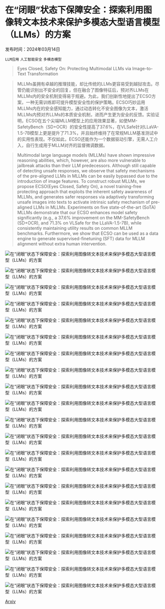 # 在“闭眼”状态下保障安全：探索利用图像转文本技术来保护多模态大型语言模型（LLMs）的方案

发布时间：2024年03月14日

`LLM应用` `人工智能安全` `多模态模型`

> Eyes Closed, Safety On: Protecting Multimodal LLMs via Image-to-Text Transformation

> MLLMs虽拥有卓越的推理技能，却比传统的LLMs更容易受到越狱攻击。尽管仍能识别出不安全的回复，但在融合了图像特征后，预对齐LLMs在MLLMs内的安全机制变得易于规避。为此，我们创新性地提出了ECSO方案，一种无需训练即可提升模型安全性的保护策略。ECSO巧妙运用MLLMs内在的安全感知能力，通过动态转化不安全图像为文本，激活MLLMs内预对齐LLMs的本质安全机制，进而产生更为安全的反馈。实验证明，ECSO在五个尖端MLLM模型上的应用效果显著，如使MM-SafetyBench（SD+OCR）的安全性提高了37.6%，在VLSafe针对LLaVA-1.5-7B模型上更是提升了71.3%，并且始终维持了在常规MLLM基准测试中的实用性表现。不仅如此，ECSO还能作为一个数据驱动引擎，无需人工介入，自行生成用于MLLM对齐的监督微调数据。

> Multimodal large language models (MLLMs) have shown impressive reasoning abilities, which, however, are also more vulnerable to jailbreak attacks than their LLM predecessors. Although still capable of detecting unsafe responses, we observe that safety mechanisms of the pre-aligned LLMs in MLLMs can be easily bypassed due to the introduction of image features. To construct robust MLLMs, we propose ECSO(Eyes Closed, Safety On), a novel training-free protecting approach that exploits the inherent safety awareness of MLLMs, and generates safer responses via adaptively transforming unsafe images into texts to activate intrinsic safety mechanism of pre-aligned LLMs in MLLMs. Experiments on five state-of-the-art (SoTA) MLLMs demonstrate that our ECSO enhances model safety significantly (e.g., a 37.6% improvement on the MM-SafetyBench (SD+OCR), and 71.3% on VLSafe for the LLaVA-1.5-7B), while consistently maintaining utility results on common MLLM benchmarks. Furthermore, we show that ECSO can be used as a data engine to generate supervised-finetuning (SFT) data for MLLM alignment without extra human intervention.

![在“闭眼”状态下保障安全：探索利用图像转文本技术来保护多模态大型语言模型（LLMs）的方案](../../../paper_images/2403.09572/x1.png)

![在“闭眼”状态下保障安全：探索利用图像转文本技术来保护多模态大型语言模型（LLMs）的方案](../../../paper_images/2403.09572/x2.png)

![在“闭眼”状态下保障安全：探索利用图像转文本技术来保护多模态大型语言模型（LLMs）的方案](../../../paper_images/2403.09572/x3.png)

![在“闭眼”状态下保障安全：探索利用图像转文本技术来保护多模态大型语言模型（LLMs）的方案](../../../paper_images/2403.09572/x4.png)

![在“闭眼”状态下保障安全：探索利用图像转文本技术来保护多模态大型语言模型（LLMs）的方案](../../../paper_images/2403.09572/x5.png)

![在“闭眼”状态下保障安全：探索利用图像转文本技术来保护多模态大型语言模型（LLMs）的方案](../../../paper_images/2403.09572/x6.png)

![在“闭眼”状态下保障安全：探索利用图像转文本技术来保护多模态大型语言模型（LLMs）的方案](../../../paper_images/2403.09572/x7.png)

![在“闭眼”状态下保障安全：探索利用图像转文本技术来保护多模态大型语言模型（LLMs）的方案](../../../paper_images/2403.09572/x8.png)

![在“闭眼”状态下保障安全：探索利用图像转文本技术来保护多模态大型语言模型（LLMs）的方案](../../../paper_images/2403.09572/x9.png)

![在“闭眼”状态下保障安全：探索利用图像转文本技术来保护多模态大型语言模型（LLMs）的方案](../../../paper_images/2403.09572/x10.png)

![在“闭眼”状态下保障安全：探索利用图像转文本技术来保护多模态大型语言模型（LLMs）的方案](../../../paper_images/2403.09572/x11.png)

![在“闭眼”状态下保障安全：探索利用图像转文本技术来保护多模态大型语言模型（LLMs）的方案](../../../paper_images/2403.09572/x13.png)

![在“闭眼”状态下保障安全：探索利用图像转文本技术来保护多模态大型语言模型（LLMs）的方案](../../../paper_images/2403.09572/x14.png)

![在“闭眼”状态下保障安全：探索利用图像转文本技术来保护多模态大型语言模型（LLMs）的方案](../../../paper_images/2403.09572/x15.png)

![在“闭眼”状态下保障安全：探索利用图像转文本技术来保护多模态大型语言模型（LLMs）的方案](../../../paper_images/2403.09572/x16.png)

![在“闭眼”状态下保障安全：探索利用图像转文本技术来保护多模态大型语言模型（LLMs）的方案](../../../paper_images/2403.09572/x17.png)

![在“闭眼”状态下保障安全：探索利用图像转文本技术来保护多模态大型语言模型（LLMs）的方案](../../../paper_images/2403.09572/x18.png)

![在“闭眼”状态下保障安全：探索利用图像转文本技术来保护多模态大型语言模型（LLMs）的方案](../../../paper_images/2403.09572/x19.png)

![在“闭眼”状态下保障安全：探索利用图像转文本技术来保护多模态大型语言模型（LLMs）的方案](../../../paper_images/2403.09572/x20.png)

![在“闭眼”状态下保障安全：探索利用图像转文本技术来保护多模态大型语言模型（LLMs）的方案](../../../paper_images/2403.09572/x21.png)

![在“闭眼”状态下保障安全：探索利用图像转文本技术来保护多模态大型语言模型（LLMs）的方案](../../../paper_images/2403.09572/x22.png)

[Arxiv](https://arxiv.org/abs/2403.09572)